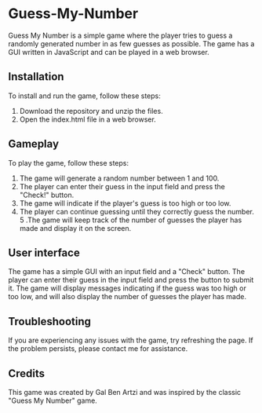 # Guess-My-Number

Guess My Number is a simple game where the player tries to guess a randomly generated number in as few guesses as possible. The game has a GUI written in JavaScript and can be played in a web browser.

## Installation
To install and run the game, follow these steps:

1. Download the repository and unzip the files.
2. Open the index.html file in a web browser.

##  Gameplay
To play the game, follow these steps:

1. The game will generate a random number between 1 and 100.
2. The player can enter their guess in the input field and press the "Check!" button.
3. The game will indicate if the player's guess is too high or too low.
4. The player can continue guessing until they correctly guess the number.
5 .The game will keep track of the number of guesses the player has made and display it on the screen.

## User interface
The game has a simple GUI with an input field and a "Check" button. The player can enter their guess in the input field and press the button to submit it. The game will display messages indicating if the guess was too high or too low, and will also display the number of guesses the player has made.

## Troubleshooting
If you are experiencing any issues with the game, try refreshing the page. If the problem persists, please contact me for assistance.

## Credits
This game was created by Gal Ben Artzi and was inspired by the classic "Guess My Number" game.

